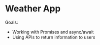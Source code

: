 # Weather App

Goals: 
- Working with Promises and async/await
- Using APIs to return information to users